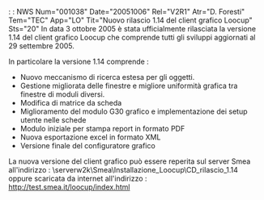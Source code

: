  :  : NWS Num="001038" Date="20051006" Rel="V2R1" Atr="D. Foresti" Tem="TEC" App="LO" Tit="Nuovo rilascio 1.14 del client grafico Loocup" Sts="20"
In data 3 ottobre 2005 è stata ufficialmente rilasciata la versione 1.14 del client grafico Loocup
che comprende tutti gli sviluppi aggiornati al 29 settembre 2005.

In particolare la versione 1.14 comprende : 
- Nuovo meccanismo di ricerca estesa per gli oggetti.
- Gestione migliorata delle finestre e migliore uniformità grafica tra finestre di moduli diversi.
- Modifica di matrice da scheda
- Miglioramento del modulo G30 grafico e implementazione dei setup utente nelle schede
- Modulo iniziale per stampa report in formato PDF
- Nuova esportazione excel in formato XML
- Versione finale del configuratore grafico

La nuova versione del client grafico può essere reperita sul server Smea all'indirizzo : 
\\serverw2k\Smea\Installazione_Loocup\CD_rilascio_1.14
oppure scaricata da internet all'indirizzo : 
http://test.smea.it/loocup/index.html

